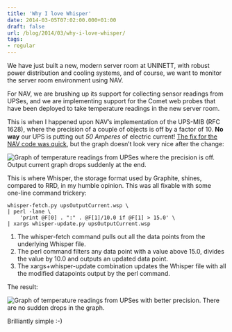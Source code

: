 ```yaml
---
title: 'Why I love Whisper'
date: 2014-03-05T07:02:00.000+01:00
draft: false
url: /blog/2014/03/why-i-love-whisper/
tags: 
- regular
---
```


We have just built a new, modern server room at UNINETT, with robust power distribution and cooling systems, and of course, we want to monitor the server room environment using NAV.

For NAV, we are brushing up its support for collecting sensor readings from UPSes, and we are implementing support for the Comet web probes that have been deployed to take temperature readings in the new server room.

This is when I happened upon NAV’s implementation of the UPS-MIB (RFC 1628), where the precision of a couple of objects is off by a factor of 10. **No way** our UPS is putting out _50 Amperes_ of electric current! [The fix for the NAV code was quick](https://github.com/Uninett/nav/commit/fb32bda5a81f1c6bab96d7516c58c1df1bb80928), but the graph doesn’t look very nice after the change:

![Graph of temperature readings from UPSes where the precision is off. Output current graph drops suddenly at the end.](/image/blog/tumblr_inline_n1yuefrgtu1swzy6x.png "Graph of temperature readings")

This is where Whisper, the storage format used by Graphite, shines, compared to RRD, in my humble opinion. This was all fixable with some one-line command trickery:

```shell
whisper-fetch.py upsOutputCurrent.wsp \
| perl -lane \
    'print @F[0] . ":" . @F[1]/10.0 if @F[1] > 15.0' \
| xargs whisper-update.py upsOutputCurrent.wsp
```

1.  The whisper-fetch command pulls out all the data points from the underlying Whisper file.
2.  The perl command filters any data point with a value above 15.0, divides the value by 10.0 and outputs an updated data point.
3.  The xargs+whisper-update combination updates the Whisper file with all the modified datapoints output by the perl command.

The result:

![Graph of temperature readings from UPSes with better precision. There are no sudden drops in the graph.](/image/blog/tumblr_inline_n1yuvf0boh1swzy6x.png "Graph of temperature readings with better precision")

Brilliantly simple :-)
